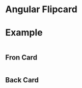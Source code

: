 Angular Flipcard
================


Example
=======

<flipcard>
  
  <flipcard-front>
    <img ng-src="img/front.png">
    <h2>Fron Card</h2>
  </flipcard-front>
  

  
  <flipcard-back>
    <img ng-src="img/back.png">
    <h2>Back Card</h2>
  </flipcard-back>
  

</flipcard>
